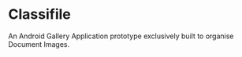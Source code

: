 # Classifile
An Android Gallery Application prototype exclusively built to organise Document Images.
